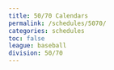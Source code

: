 ```yaml
---
title: 50/70 Calendars
permalink: /schedules/5070/
categories: schedules
toc: false
league: baseball
division: 50/70
---
```

